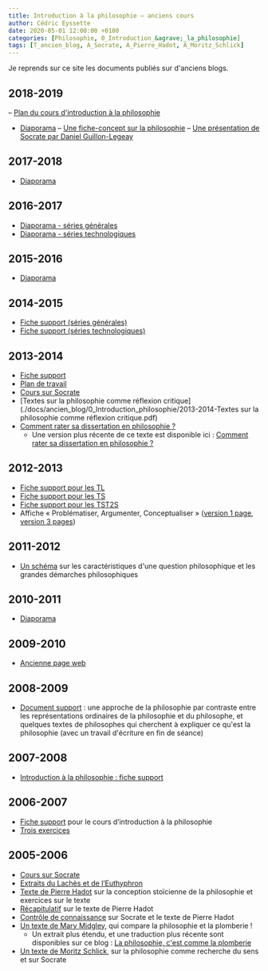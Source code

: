 ```yaml
---
title: Introduction à la philosophie – anciens cours
author: Cédric Eyssette
date: 2020-05-01 12:00:00 +0100
categories: [Philosophie, 0_Introduction_&agrave;_la_philosophie]
tags: [T_ancien_blog, A_Socrate, A_Pierre_Hadot, A_Moritz_Schlick]
---
```


Je reprends sur ce site les documents publiés sur d'anciens blogs.

## 2018-2019

– [Plan du cours d'introduction à la philosophie](https://docs.google.com/document/d/1_GV6zXQ4gQtyiDbkNEwTN3UjAg6XA9clxQFl8HDH4Ok/edit?usp=sharing)
- [Diaporama](https://docs.google.com/presentation/d/1XI3WAUFFPYsIW17No1RV-cbJ_-hnvMlgzgf_B0_vVu8/edit?usp=sharing)
– [Une fiche-concept sur la philosophie](https://docs.google.com/drawings/d/1JrJmktVtjLtzYLF7wGTJpYerTm02J5HluUtJenMHKC4/edit?usp=sharing)
– [Une présentation de Socrate par Daniel Guillon-Legeay](./docs/ancien_blog/0_Introduction_philosophie/2018-2019-Daniel-Guillon-Legeay_Socrate-pere-philosophie.pdf)

## 2017-2018

- [Diaporama](https://docs.google.com/presentation/d/1v3OaAT2NPo7AkK_IVD2vnI9vqy4eg8s6bC4F6UzM4X0/edit?usp=sharing)

## 2016-2017

- [Diaporama - séries générales](https://docs.google.com/presentation/d/1Sz6CyYerWPmx4c4Zy-3fzyV0RD32bMksP3aYBsx2AL4/edit?usp=sharing)
- [Diaporama - séries technologiques](https://docs.google.com/presentation/d/1Cybgl4LQA0Kz2w-y77pjRg0UDirtoieve6uLleK532I/edit?usp=sharing)

## 2015-2016

- [Diaporama](https://docs.google.com/presentation/d/16nFC-dMbTjhH3APBEn2smL65mwUehL6I__W4SAadsPI/edit?usp=sharing)

## 2014-2015

- [Fiche support (séries générales)](./docs/ancien_blog/0_Introduction_philosophie/2014-2015-introduction-philosophie-series-generales.pdf)
- [Fiche support (séries technologiques)](./docs/ancien_blog/0_Introduction_philosophie/2014-2015-introduction-philosophie-series-technologiques.pdf)

## 2013-2014

- [Fiche support](./docs/ancien_blog/0_Introduction_philosophie/2013-2014-introduction-a-la-philosophie.pdf)
- [Plan de travail](./docs/ancien_blog/0_Introduction_philosophie/2013-2014-introduction-philosophie-PlanTravail.pdf)
- [Cours sur Socrate](./docs/ancien_blog/0_Introduction_philosophie/2013-2014-Socrate-cours.pdf)
- [Textes sur la philosophie comme réflexion critique](./docs/ancien_blog/0_Introduction_philosophie/2013-2014-Textes sur la philosophie comme réflexion critique.pdf)
- [Comment rater sa dissertation en philosophie ?](2013-2014-comment-rater-sa-dissertation-en-philosophie.pdf)
  - Une version plus récente de ce texte est disponible ici : [Comment rater sa dissertation en philosophie ?](https://eyssette.github.io/blog/posts/comment-rater-sa-dissertation-en-philosophie/)

## 2012-2013

- [Fiche support pour les TL](./docs/ancien_blog/0_Introduction_philosophie/2012-2013-introduction-philosophie-tl.pdf)
- [Fiche support pour les TS](./docs/ancien_blog/0_Introduction_philosophie/2012-2013-introduction-philosophie-ts.pdf)
- [Fiche support pour les TST2S](./docs/ancien_blog/0_Introduction_philosophie/2012-2013-introduction-philosophie-technos.pdf)
- Affiche « Problématiser, Argumenter, Conceptualiser » ([version 1 page](./docs/ancien_blog/0_Introduction_philosophie/2012-2013-affiche-3operations-1page.pdf), [version 3 pages](./docs/ancien_blog/0_Introduction_philosophie/2012-2013-affiche-3operations-3pages.pdf))

## 2011-2012

- [Un schéma](./docs/ancien_blog/0_Introduction_philosophie/2011-2012-faire-de-la-philosophie.pdf) sur les caractéristiques d'une question philosophique et les grandes démarches philosophiques

## 2010-2011

- [Diaporama](https://docs.google.com/presentation/d/e/2PACX-1vTDCmkqk1ZaxBhapt1Sv66yYiSC7lRLwBA3tivyXu1wuM217yimWfa0P-o7KwSa-zTX7exRoxG2yKyL/pub?start=false&loop=false&delayms=60000ff)

## 2009-2010

- [Ancienne page web](./docs/ancien_blog/0_Introduction_philosophie/2009-2010-intro_philo.pdf)

## 2008-2009

- [Document support](./docs/ancien_blog/0_Introduction_philosophie/2008-2009-repr_philo.pdf) : une approche de la philosophie par contraste entre les représentations ordinaires de la philosophie et du philosophe, et quelques textes de philosophes qui cherchent à expliquer ce qu'est la philosophie (avec un travail d'écriture en fin de séance)

## 2007-2008

- [Introduction à la philosophie : fiche support](./docs/ancien_blog/0_Introduction_philosophie/2007-2008-0_s_intro_philo.pdf)

## 2006-2007

- [Fiche support](./docs/ancien_blog/0_Introduction_philosophie/2006-2007-philosophie_fiche_support.pdf) pour le cours d’introduction à la philosophie
- [Trois exercices](./docs/ancien_blog/0_Introduction_philosophie/2006-2007-exercices.pdf)

## 2005-2006

- [Cours sur Socrate](./docs/ancien_blog/0_Introduction_philosophie/2005-2006-socrate.pdf)
- [Extraits du Lachès et de l’Euthyphron](./docs/ancien_blog/0_Introduction_philosophie/2005-2006-socrate_textes.pdf)
- [Texte de Pierre Hadot](./docs/ancien_blog/0_Introduction_philosophie/2005-2006-hadot_texte.pdf) sur la conception stoïcienne de la philosophie et exercices sur le texte
- [Récapitulatif](./docs/ancien_blog/0_Introduction_philosophie/2005-2006-hadot_recapitulatif.pdf) sur le texte de Pierre Hadot
- [Contrôle de connaissance](./docs/ancien_blog/0_Introduction_philosophie/2005-2006-controle_socrate_hadot.pdf) sur Socrate et le texte de Pierre Hadot
- [Un texte de Mary Midgley](./docs/ancien_blog/0_Introduction_philosophie/2005-2006-philosophical_plumbing.pdf), qui compare la philosophie et la plomberie !
  - Un extrait plus étendu, et une traduction plus récente sont disponibles sur ce blog : [La philosophie, c'est comme la plomberie](https://eyssette.github.io/blog/posts/la-philosophie-c-est-comme-la-plomberie/)
- [Un texte de Moritz Schlick](./docs/ancien_blog/0_Introduction_philosophie/2005-2006-schlick_texte.pdf), sur la philosophie comme recherche du sens et sur Socrate
